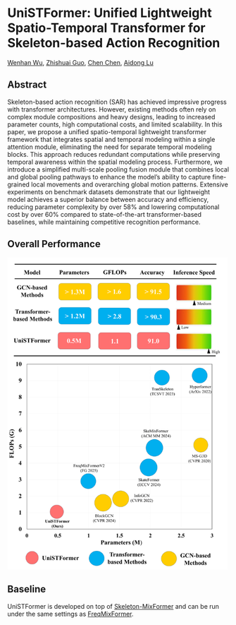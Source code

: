 # UniSTFormer: Unified Lightweight Spatio-Temporal Transformer for Skeleton-based Action Recognition
[Wenhan Wu](https://sites.google.com/view/wenhanwu/%E9%A6%96%E9%A1%B5), [Zhishuai Guo](https://zhishuaiguo.github.io/), [Chen Chen](https://www.crcv.ucf.edu/chenchen/), [Aidong Lu](https://webpages.charlotte.edu/alu1/)

## Abstract
Skeleton-based action recognition (SAR) has achieved impressive progress with transformer architectures. However, existing methods often rely on complex module compositions and heavy designs, leading to increased parameter counts, high computational costs, and limited scalability. In this paper, we propose a unified spatio-temporal lightweight transformer framework that integrates spatial and temporal modeling within a single attention module, eliminating the need for separate temporal modeling blocks. This approach reduces redundant computations while preserving temporal awareness within the spatial modeling process. Furthermore, we introduce a simplified multi-scale pooling fusion module that combines local and global pooling pathways to enhance the model’s ability to capture fine-grained local movements and overarching global motion patterns. Extensive experiments on benchmark datasets demonstrate that our lightweight model achieves a superior balance between accuracy and efficiency, reducing parameter complexity by over 58% and lowering computational cost by over 60% compared to state-of-the-art transformer-based baselines, while maintaining competitive recognition performance.

## Overall Performance
<img src="imgs/fig1-1.png" width="500">

## Baseline
UniSTFormer is developed on top of [Skeleton-MixFormer](https://github.com/ElricXin/Skeleton-MixFormer) and can be run under the same settings as [FreqMixFormer](https://github.com/wenhanwu95/FreqMixFormer.github.io).

